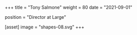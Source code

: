 +++
title = "Tony Salmone"
weight = 80
date = "2021-09-01"

position = "Director at Large"

[asset]
  image = "shapes-08.svg"
+++

